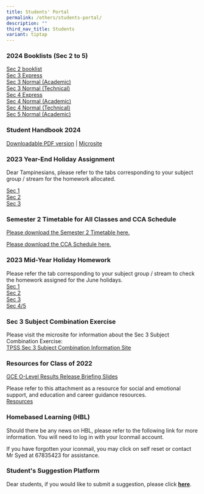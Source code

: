 ```yaml
---
title: Students' Portal
permalink: /others/students-portal/
description: ""
third_nav_title: Students
variant: tiptap
---
```

<h3>2024 Booklists (Sec 2 to 5)</h3><p><a href="/files/Booklists/Sec_2_Booklist_2024.pdf" rel="noopener noreferrer nofollow" target="_blank">Sec 2 booklist</a><br><a href="/files/Sec_3E_Booklist_2024.pdf" rel="noopener noreferrer nofollow" target="_blank">Sec 3 Express</a> <br><a href="/files/Sec_3NA_Booklist_2024.pdf" rel="noopener noreferrer nofollow" target="_blank">Sec 3 Normal (Academic)</a> <br><a href="/files/Sec_3NT_Booklist_2024.pdf" rel="noopener noreferrer nofollow" target="_blank">Sec 3 Normal (Technical)</a><br><a href="/files/Sec_4E_Booklist_2024.pdf" rel="noopener noreferrer nofollow" target="_blank">Sec 4 Express</a><br><a href="/files/Sec_4NA_Booklist_2024.pdf" rel="noopener noreferrer nofollow" target="_blank">Sec 4 Normal (Academic)</a><br><a href="/files/Sec_4NT_Booklist_2024.pdf" rel="noopener noreferrer nofollow" target="_blank">Sec 4 Normal (Technical)</a><br><a href="/files/Sec_5NA_Booklist_2024.pdf" rel="noopener noreferrer nofollow" target="_blank">Sec 5 Normal (Academic)</a></p><h3>Student Handbook 2024</h3><p><a href="/files/Tampines_Companion__updated_for_2024_.pdf" rel="noopener noreferrer nofollow" target="_blank">Downloadable PDF version</a> | <a href="https://sites.google.com/moe.edu.sg/tpsscompanion/home" rel="noopener noreferrer nofollow" target="_blank">Microsite</a></p><h3>2023 Year-End Holiday Assignment</h3><p>Dear Tampinesians, please refer to the tabs corresponding to your subject group / stream for the homework allocated.</p><p><a href="https://docs.google.com/spreadsheets/d/1bt5F__oUuQiUNv3KU0v3s3EFBpYSzd1Cb1qjAVj4j_A/edit?usp=sharing" rel="noopener noreferrer nofollow" target="_blank">Sec 1</a> <br><a href="https://docs.google.com/spreadsheets/d/15BpXumIk2SrExcwoEGzHUrYVvSCGJw2mM_s7-zxdu5Q/edit#gid=1799117092" rel="noopener noreferrer nofollow" target="_blank">Sec 2</a> <br><a href="https://docs.google.com/spreadsheets/d/1knWDrtT9CosuE8iEcRnLTGnyL2tw8FUF2qLNpet_xgw/edit?usp=sharing" rel="noopener noreferrer nofollow" target="_blank">Sec 3</a></p><h3>Semester 2 Timetable for All Classes and CCA Schedule</h3><p><a href="/files/2023%20sem%202%20tt%20final%20classes%20(23%20june).pdf" rel="noopener noreferrer nofollow" target="_blank">Please download the Semester 2 Timetable here.</a></p><p><a href="/files/cca%20schedule%202023.pdf" rel="noopener noreferrer nofollow" target="_blank">Please download the CCA Schedule here.</a></p><h3>2023 Mid-Year Holiday Homework</h3><p>Please refer the tab corresponding to your subject group / stream to check the homework assigned for the June holidays. <br><a href="https://docs.google.com/spreadsheets/d/1wpUVmyn85qp0zN1yAJZYZjLmhNXRKIUQ3noTOBCebJ8/edit?usp=sharing" rel="noopener noreferrer nofollow" target="_blank">Sec 1</a><br><a href="https://docs.google.com/spreadsheets/d/1IpFdB5GkmNJ_bWK44OcWquiXXfaPDaCaGapgovH9IJs/edit?usp=sharing" rel="noopener noreferrer nofollow" target="_blank">Sec 2</a><br><a href="https://docs.google.com/spreadsheets/d/16dWJ6W0g27deLNFz01pg-eT6uPJr8gvrFuAd3I4n0o8/edit?usp=sharing" rel="noopener noreferrer nofollow" target="_blank">Sec 3</a><br><a href="https://docs.google.com/spreadsheets/d/1xzr-kWIyglamNplOuJzUttvILHO9uzqIBshoQsMr15w/edit?usp=sharing" rel="noopener noreferrer nofollow" target="_blank">Sec 4/5</a></p><h3>Sec 3 Subject Combination Exercise</h3><p>Please visit the microsite for information about the Sec 3 Subject Combination Exercise: <br><a href="https://sites.google.com/moe.edu.sg/tpsssubjectcombi/home" rel="noopener noreferrer nofollow" target="_blank">TPSS Sec 3 Subject Combination Information Site</a></p><h3>Resources for Class of 2022</h3><p><a href="/files/2022%20O-Level%20ECG%20%20Briefing%20Slides%20for%20Students_TPSS%20-%2012%20Jan%20%202023.pdf" rel="noopener noreferrer nofollow" target="_blank">GCE O-Level Results Release Briefing Slides</a></p><p>Please refer to this attachment as a resource for social and emotional support, and education and career guidance resources. <br><a href="/files/Student%20Resource_O-Level.pdf" rel="noopener noreferrer nofollow" target="_blank">Resources</a></p><h3>Homebased Learning (HBL)</h3><p>Should there be any news on HBL, please refer to the following link for more information. You will need to log in with your Iconmail account.</p><p>If you have forgotten your iconmail, you may click on self reset or contact Mr Syed at 67835423 for assistance.</p><h3>Student's Suggestion Platform</h3><p>Dear students, if you would like to submit a suggestion, please click&nbsp;<strong><a href="https://docs.google.com/forms/d/e/1FAIpQLSd0DVbapkQ1kSpGcwO3ws9aBsnvS2le1xz7iSTZ17LJTgWRJQ/viewform?usp=sf_link" rel="noopener noreferrer nofollow" target="_blank">here</a></strong>.</p>